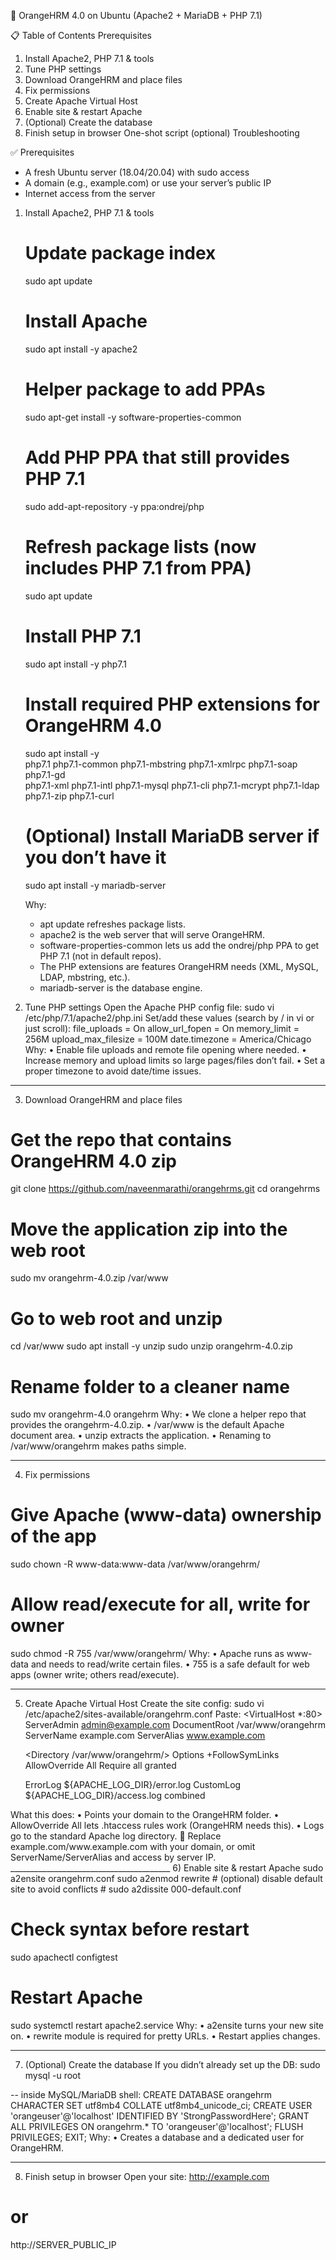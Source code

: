 🚀 OrangeHRM 4.0 on Ubuntu (Apache2 + MariaDB + PHP 7.1)

📋 Table of Contents
Prerequisites
1) Install Apache2, PHP 7.1 & tools
2) Tune PHP settings
3) Download OrangeHRM and place files
4) Fix permissions
5) Create Apache Virtual Host
6) Enable site & restart Apache
7) (Optional) Create the database
8) Finish setup in browser
One-shot script (optional)
Troubleshooting

✅ Prerequisites
* A fresh Ubuntu server (18.04/20.04) with sudo access
* A domain (e.g., example.com) or use your server’s public IP
* Internet access from the server

1) Install Apache2, PHP 7.1 & tools
   # Update package index
    sudo apt update

   # Install Apache
    sudo apt install -y apache2

   # Helper package to add PPAs
    sudo apt-get install -y software-properties-common

   # Add PHP PPA that still provides PHP 7.1
   sudo add-apt-repository -y ppa:ondrej/php

   # Refresh package lists (now includes PHP 7.1 from PPA)
   sudo apt update
  
   # Install PHP 7.1
   sudo apt install -y php7.1

   # Install required PHP extensions for OrangeHRM 4.0
    sudo apt install -y \
    php7.1 php7.1-common php7.1-mbstring php7.1-xmlrpc php7.1-soap php7.1-gd \
    php7.1-xml php7.1-intl php7.1-mysql php7.1-cli php7.1-mcrypt php7.1-ldap \
    php7.1-zip php7.1-curl

   # (Optional) Install MariaDB server if you don’t have it
    sudo apt install -y mariadb-server

   Why:
   * apt update refreshes package lists.
   * apache2 is the web server that will serve OrangeHRM.
   * software-properties-common lets us add the ondrej/php PPA to get PHP 7.1 (not in default repos).
   * The PHP extensions are features OrangeHRM needs (XML, MySQL, LDAP, mbstring, etc.).
   * mariadb-server is the database engine.
2) Tune PHP settings
Open the Apache PHP config file:
sudo vi /etc/php/7.1/apache2/php.ini
Set/add these values (search by / in vi or just scroll):
file_uploads = On
allow_url_fopen = On
memory_limit = 256M
upload_max_filesize = 100M
date.timezone = America/Chicago
Why:
•	Enable file uploads and remote file opening where needed.
•	Increase memory and upload limits so large pages/files don’t fail.
•	Set a proper timezone to avoid date/time issues.
________________________________________
3) Download OrangeHRM and place files
# Get the repo that contains OrangeHRM 4.0 zip
git clone https://github.com/naveenmarathi/orangehrms.git
cd orangehrms

# Move the application zip into the web root
sudo mv orangehrm-4.0.zip /var/www

# Go to web root and unzip
cd /var/www
sudo apt install -y unzip
sudo unzip orangehrm-4.0.zip

# Rename folder to a cleaner name
sudo mv orangehrm-4.0 orangehrm
Why:
•	We clone a helper repo that provides the orangehrm-4.0.zip.
•	/var/www is the default Apache document area.
•	unzip extracts the application.
•	Renaming to /var/www/orangehrm makes paths simple.
________________________________________
4) Fix permissions
# Give Apache (www-data) ownership of the app
sudo chown -R www-data:www-data /var/www/orangehrm/

# Allow read/execute for all, write for owner
sudo chmod -R 755 /var/www/orangehrm/
Why:
•	Apache runs as www-data and needs to read/write certain files.
•	755 is a safe default for web apps (owner write; others read/execute).
________________________________________
5) Create Apache Virtual Host
Create the site config:
sudo vi /etc/apache2/sites-available/orangehrm.conf
Paste:
<VirtualHost *:80>
    ServerAdmin admin@example.com
    DocumentRoot /var/www/orangehrm
    ServerName example.com
    ServerAlias www.example.com

    <Directory /var/www/orangehrm/>
        Options +FollowSymLinks
        AllowOverride All
        Require all granted
    </Directory>

    ErrorLog ${APACHE_LOG_DIR}/error.log
    CustomLog ${APACHE_LOG_DIR}/access.log combined
</VirtualHost>
What this does:
•	Points your domain to the OrangeHRM folder.
•	AllowOverride All lets .htaccess rules work (OrangeHRM needs this).
•	Logs go to the standard Apache log directory.
🔁 Replace example.com/www.example.com with your domain, or omit ServerName/ServerAlias and access by server IP.
________________________________________
6) Enable site & restart Apache
sudo a2ensite orangehrm.conf
sudo a2enmod rewrite
# (optional) disable default site to avoid conflicts
# sudo a2dissite 000-default.conf

# Check syntax before restart
sudo apachectl configtest

# Restart Apache
sudo systemctl restart apache2.service
Why:
•	a2ensite turns your new site on.
•	rewrite module is required for pretty URLs.
•	Restart applies changes.
________________________________________
7) (Optional) Create the database
If you didn’t already set up the DB:
sudo mysql -u root

-- inside MySQL/MariaDB shell:
CREATE DATABASE orangehrm CHARACTER SET utf8mb4 COLLATE utf8mb4_unicode_ci;
CREATE USER 'orangeuser'@'localhost' IDENTIFIED BY 'StrongPasswordHere';
GRANT ALL PRIVILEGES ON orangehrm.* TO 'orangeuser'@'localhost';
FLUSH PRIVILEGES;
EXIT;
Why:
•	Creates a database and a dedicated user for OrangeHRM.
________________________________________
8) Finish setup in browser
Open your site:
http://example.com
# or
http://SERVER_PUBLIC_IP
